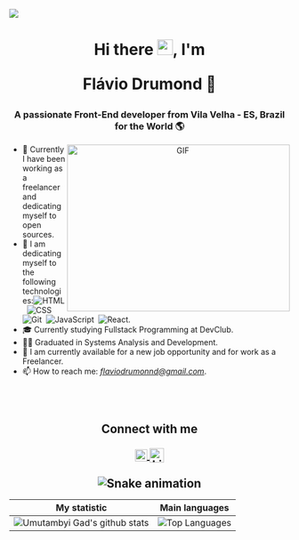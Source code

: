 ![](https://komarev.com/ghpvc/?username=flaviodrummond&color=red)

<h1 align="center">Hi there <img src="https://github.com/abdoachhoubi/abdoachhoubi/blob/main/gifs/Hi.gif" width="28"/>, I'm 

Flávio Drumond</a> :facepunch:</h1>
<h3 align="center">A passionate Front-End developer from Vila Velha - ES, Brazil for the World 🌎</h3>

<a target="_blank" align="center">
  <img align="right" top="500" height="300" width="400" alt="GIF" src="https://media.giphy.com/media/SWoSkN6DxTszqIKEqv/giphy.gif">
</a>



- 🔭 Currently I have been working as a freelancer and dedicating myself to open sources.
- 🌱 I am dedicating myself to the following technologies:![HTML](https://img.shields.io/badge/-HTML-05122A?style=flat&logo=HTML5)&nbsp; ![CSS](https://img.shields.io/badge/-CSS-05122A?style=flat&logo=CSS3&logoColor=1572B6)&nbsp; ![Git](https://img.shields.io/badge/-Git-05122A?style=flat&logo=git)&nbsp; ![JavaScript](https://img.shields.io/badge/-JavaScript-05122A?style=flat&logo=javascript)&nbsp; ![React](https://img.shields.io/badge/-React-05122A?style=flat&logo=react).
-   🎓 Currently studying Fullstack Programming at DevClub.
- :student:  Graduated in Systems Analysis and Development.
- 🤝 I am currently available for a new job opportunity and for work as a Freelancer.
- 📫 How to reach me: *flaviodrumonnd@gmail.com*.

<br/>
<br/>
<h2 align="center" > Connect with me
  <p>
  <a href="https://www.instagram.com/flaviodrummond_/">
<img align="center" alt="icone do instagram uma camera dentro de um quadrado" width="22px" src="https://cdn.jsdelivr.net/npm/simple-icons@v3/icons/instagram.svg" />
</a>
    <a href="https://www.linkedin.com/in/flaviodrumonnd/">
<img align="center" alt="LinkedIn" width="26px" src="https://clipground.com/images/linkedin-clipart-vector-7.png" />
</a>
    <br>
    <br>
    
    
<img src="https://raw.githubusercontent.com/flaviodrumonnd/flaviodrumonnd/output/snake.svg" alt="Snake animation" />


 | My statistic                                                                                                                                                            | Main languages                                                                                                                                                                     |
| ------------------------------------------------------------------------------------------------------------------------------------------------------------------------ | ---------------------------------------------------------------------------------------------------------------------------------------------------------------------------------- |
| ![Umutambyi Gad's github stats](https://github-readme-stats.vercel.app/api?username=flaviodrummond&show_icons=true&theme=transparent) | ![Top Languages](https://github-readme-stats.vercel.app/api/top-langs/?username=flaviodrummond) |






 <div align="center">
